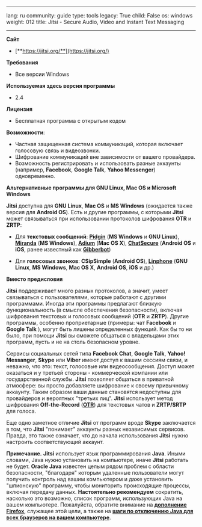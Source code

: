 

---

lang: ru
community: guide
type: tools
legacy: True
child: False
os: windows
weight: 012
title: Jitsi - Secure Audio, Video and Instant Text Messaging 

---

**Сайт**

- [**https://jitsi.org/**](https://jitsi.org/)

**Требования**

- Все версии Windows

**Используемая здесь версия программы**

- 2.4

**Лицензия**

- Бесплатная программа с открытым кодом

**Возможности**: 

- Частная защищенная система коммуникаций, которая включает голосовую связь и видеозвонки.
- Шифрование коммуникаций вне зависимости от вашего провайдера.
- Возможность регистрировать и использовать разные аккаунты (например, **Facebook**, **Google Talk**, **Yahoo Messenger**) одновременно.

**Альтернативные программы для GNU Linux, Mac OS и Microsoft Windows**

**Jitsi** доступна для **GNU Linux**, **Mac OS** и **MS Windows** (ожидается также версия для **Android OS**). Есть и другие программы, с которыми **Jitsi** может связываться при использовании протоколов шифрования **OTR** и **ZRTP**:

- Для **текстовых сообщений**: [**Pidgin**](/ru/pidgin_main) (**MS Windows** и **GNU Linux**), [**Miranda**](http://www.miranda-im.org/) (**MS Windows**), [**Adium**](https://adium.im/) (**Mac OS X**), [**ChatSecure**](https://guardianproject.info/apps/chatsecure/) (**Android OS** и **iOS**, ранее известный как [**Gibberbot**](/ru/Gibberbot_main)) 

- Для **голосовых звонков**: **CSipSimple** (**Android OS**), [**Linphone**](http://www.linphone.org/) (**GNU Linux**, **MS Windows**, **Mac OS X**, **Android OS**, **iOS** и др.)

**Вместо предисловия**

**Jitsi** поддерживает много разных протоколов, а значит, умеет связываться с пользователями, которые работают с другими программами. Иногда эти программы предлагают близкую функциональность (в смысле обеспечения безопасности), включая шифрования текстовых и голосовых сообщений (**OTR** и **ZRTP**). Другие программы, особенно проприетарные (примеры: чат **Facebook** и **Google Talk** ), могут быть лишены определенных функций. Как бы то ни было, при помощи **Jitsi** вы сможете общаться с владельцами этих программ, пусть и не на столь безопасном уровне.

Сервисы социальных сетей типа **Facebook Chat**, **Google Talk**, **Yahoo! Messanger**, **Skype** или **Viber** имеют доступ к вашим сессиям связи, и неважно, что это: текст, голосовые или видеосообщения. Доступ может оказаться и у третьей стороны - коммерческой компании или государственной службы. **Jitsi** позволяет общаться в приватной атмосфере: вы просто добавляете шифрование к своему привычному аккаунту. Таким образом ваши данные становятся недоступны для провайдеров и вероятных "третьих лиц". **Jitsi** использует метод шифрования **Off-the-Record** ([**OTR**](/ru/glossary#OTR)) для текстовых чатов и **ZRTP/SRTP** для голоса. 

Еще одно заметное отличие **Jitsi** от программ вроде **Skype** заключается в том, что **Jitsi** "понимает" аккаунты разных независимых сервисов. Правда, это также означает, что до начала использования **Jitsi** нужно настроить соответствующий аккаунт.

**Примечание.** **Jitsi** использует язык программирования **Java**. Иными словами, Java нужно установить на компьютере, иначе **Jitsi** работать не будет. **Oracle Java** известен целым рядом проблем с области безопасности, "благодаря" которым удаленные пользователи могут получить контроль над вашим компьютером и даже установить "шпионскую" программу, чтобы мониторить происходящие процессы, включая передачу данных. **Настоятельно рекомендуем** сократить, насколько это возможно, список программ, использующих Java на вашем компьютере. Пожалуйста, обратите внимание на [**дополнение Firefox**](/ru/firefox_addons#3.2), служащее этой цели, а также на [**шаги по отключению Java для всех браузеров на вашем компьютере**](https://www.java.com/en/download/help/disable_browser.xml).

